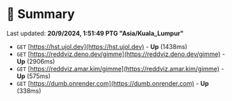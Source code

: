 # 📖 Summary
Last updated: **20/9/2024, 1:51:49 PTG "Asia/Kuala_Lumpur"**

- `GET` [https://hst.ujol.dev](https://hst.ujol.dev) - **Up** (1438ms)
- `GET` [https://reddviz.deno.dev/gimme](https://reddviz.deno.dev/gimme) - **Up** (2906ms)
- `GET` [https://reddviz.amar.kim/gimme](https://reddviz.amar.kim/gimme) - **Up** (575ms)
- `GET` [https://dumb.onrender.com](https://dumb.onrender.com) - **Up** (338ms)
